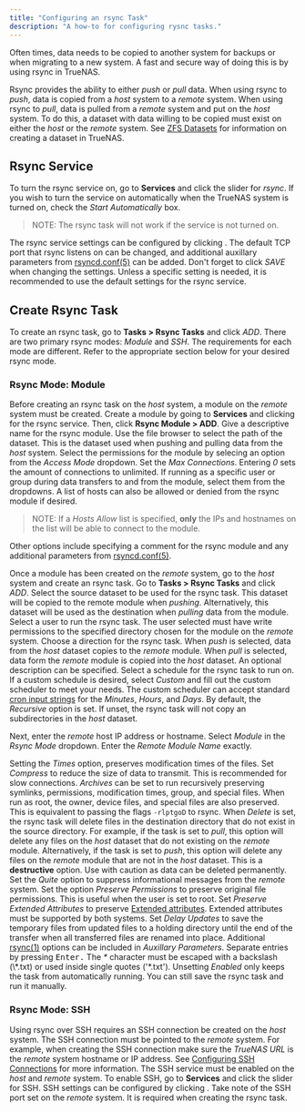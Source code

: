 ```yaml
---
title: "Configuring an rsync Task"
description: "A how-to for configuring rysnc tasks."
---
```


Often times, data needs to be copied to another system for backups or when
migrating to a new system. A fast and secure way of doing this is by using
rsync in TrueNAS.

Rsync provides the ability to either *push* or *pull* data. When using rsync
to *push*, data is copied from a *host* system to a *remote* system. When using
rsync to *pull*, data is pulled from a *remote* system and put on the *host* system.
To do this, a dataset with data willing to be copied must exist on either the
*host* or the *remote* system. See
<a href="/hub/initial-setup/storage/datasets/">ZFS Datasets</a> for information
on creating a dataset in TrueNAS.

## Rsync Service

To turn the rsync service on, go to **Services** and click the slider for
*rsync*. If you wish to turn the service on automatically when the TrueNAS
system is turned on, check the *Start Automatically* box.

> NOTE: The rsync task will not work if the service is not turned on.

The rsync service settings can be configured by clicking
<i class="fas fa-pen"></i>. The default TCP port that rsync listens on can be
changed, and additional auxillary parameters from
<a href="https://www.samba.org/ftp/rsync/rsyncd.conf.html">rsyncd.conf(5)</a>
can be added. Don't forget to click *SAVE* when changing the settings. Unless a
specific setting is needed, it is recommended to use the default settings for
the rsync service.

## Create Rsync Task

To create an rsync task, go to **Tasks > Rsync Tasks** and click *ADD*. There
are two primary rsync modes: *Module* and *SSH*. The requirements for each mode
are different. Refer to the appropriate section below for your desired rsync
mode.

### Rsync Mode: Module

Before creating an rsync task on the *host* system, a module on the *remote*
system must be created. Create a module by going to **Services** and clicking
<i class="fas fa-pen"></i> for the rsync service. Then, click **Rsync Module >
ADD**. Give a descriptive name for the rsync module. Use the file browser to
select the path of the dataset. This is the dataset used when pushing and
pulling data from the *host* system. Select the permissions for the module by
selecing an option from the *Access Mode* dropdown. Set the *Max Connections*.
Entering *0* sets the amount of connections to unlimited. If running as a
specific user or group during data transfers to and from the module, select
them from the dropdowns. A list of hosts can also be allowed or denied from the
rsync module if desired.

> NOTE: If a *Hosts Allow* list is specified, **only** the IPs and hostnames
> on the list will be able to connect to the module.

Other options include specifying a comment for the rsync module and any
additional parameters from
<a href="https://www.samba.org/ftp/rsync/rsyncd.conf.html">rsyncd.conf(5)</a>.

Once a module has been created on the *remote* system, go to the *host* system
and create an rsync task. Go to **Tasks > Rsync Tasks** and click *ADD*. Select
the source dataset to be used for the rsync task. This dataset will be copied
to the remote module when *pushing*. Alternatively, this dataset will be used as
the destination when *pulling* data from the module. Select a user to run
the rsync task. The user selected must have write permissions to the
specified directory chosen for the module on the *remote* system. Choose a
direction for the rsync task. When *push* is selected, data from the *host*
dataset copies to the *remote* module. When *pull* is selected,
data form the *remote* module is copied into the *host* dataset. An optional
description can be specified. Select a schedule for the rsync task to run on.
If a custom schedule is desired, select *Custom* and fill out the custom
scheduler to meet your needs. The custom scheduler can accept standard
[cron input strings](https://www.freebsd.org/cgi/man.cgi?query=crontab&sektion=5)
for the *Minutes*, *Hours*, and *Days*. By default, the *Recursive* option is
set. If unset, the rsync task will not copy an subdirectories in the *host*
dataset.

Next, enter the *remote* host IP address or hostname. Select *Module* in the
*Rsync Mode* dropdown. Enter the *Remote Module Name* exactly.

Setting the *Times* option, preserves modification times of the files. Set
*Compress* to reduce the size of data to transmit. This is recommended for slow
connections. *Archives* can be set to run recursively preserving symlinks,
permissions, modification times, group, and special files. When run as root, the
owner, device files, and special files are also preserved. This is equivalent to
passing the flags `-rlptgoD` to rsync. When *Delete* is set, the rsync task
will delete files in the destination directory that do not exist in the source
directory. For example, if the task is set to *pull*, this option will delete
any files on the *host* dataset that do not existing on the *remote* module.
Alternatively, if the task is set to *push*, this option will delete any files
on the *remote* module that are not in the *host* dataset. This is a
**destructive** option. Use with caution as data can be deleted permanently.
Set the *Quite* option to suppress informational messages from the *remote*
system. Set the option *Preserve Permissions* to preserve original file
permissions. This is useful when the user is set to root. Set
*Preserve Extended Attributes* to preserve
<a href="https://en.wikipedia.org/wiki/Extended_file_attributes">Extended attributes</a>.
Extended attributes must be supported by both systems. Set *Delay Updates* to
save the temporary files from updated files to a holding directory until the
end of the transfer when all transferred files are renamed into place.
Additional <a href="https://rsync.samba.org/ftp/rsync/rsync.html">rsync(1)</a>
options can be included in *Auxillary Parameters*. Separate entries by pressing
<kbd>Enter.</kbd> The *\** character must be escaped with a backslash
(\\*.txt) or used inside single quotes ('\*.txt'). Unsetting *Enabled* only
keeps the task from automatically running. You can still save the rsync task and
run it manually.

### Rsync Mode: SSH

Using rsync over SSH requires an SSH connection be created on the *host* system.
The SSH connection must be pointed to the *remote* system. For example, when
creating the SSH connection make sure the *TrueNAS URL* is the *remote* system
hostname or IP address. See <a href="">Configuring SSH Connections</a> for more
information. The SSH service must be enabled on the *host* and *remote*
system. To enable SSH, go to **Services** and click the slider for SSH. SSH
settings can be configured by clicking <i class="fas fa-pen"></i>. Take note of
the SSH port set on the *remote* system. It is required when creating the rsync
task.
